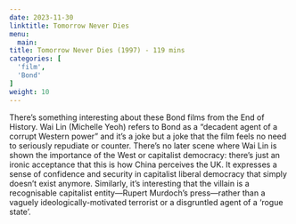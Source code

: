 ```yaml
---
date: 2023-11-30
linktitle: Tomorrow Never Dies
menu:
  main:
title: Tomorrow Never Dies (1997) - 119 mins
categories: [
  'film',
  'Bond'
]
weight: 10
---
```


There’s something interesting about these Bond films from the End of History. Wai Lin (Michelle Yeoh) refers to Bond as a “decadent agent of a corrupt Western power” and it’s a joke but a joke that the film feels no need to seriously repudiate or counter. There’s no later scene where Wai Lin is shown the importance of the West or capitalist democracy: there’s just an ironic acceptance that this is how China perceives the UK. It expresses a sense of confidence and security in capitalist liberal democracy that simply doesn’t exist anymore. Similarly, it’s interesting that the villain is a recognisable capitalist entity—Rupert Murdoch’s press—rather than a vaguely ideologically-motivated terrorist or a disgruntled agent of a ‘rogue state’.
